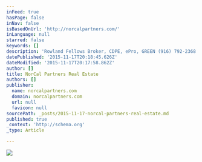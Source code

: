 ```yaml
---
inFeed: true
hasPage: false
inNav: false
isBasedOnUrl: 'http://norcalpartners.com/'
inLanguage: null
starred: false
keywords: []
description: 'Rowland Fellows Broker, CDPE, ePro, GREEN (916) 792-2368 CA DRE # 01435867 rfellows@NorCalpartners.com'
datePublished: '2015-11-17T20:18:45.626Z'
dateModified: '2015-11-17T20:17:58.862Z'
author: []
title: NorCal Partners Real Estate
authors: []
publisher:
  name: norcalpartners.com
  domain: norcalpartners.com
  url: null
  favicon: null
sourcePath: _posts/2015-11-17-norcal-partners-real-estate.md
published: true
_context: 'http://schema.org'
_type: Article

---
```

![](http://norcalpartners.com/wp-content/uploads/2015/05/for-sale-sign-e1431996842450.jpg)